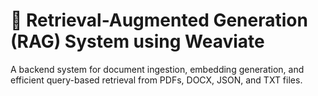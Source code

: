 # 🚀 Retrieval-Augmented Generation (RAG) System using Weaviate
A backend system for document ingestion, embedding generation, and efficient query-based retrieval from PDFs, DOCX, JSON, and TXT files.
